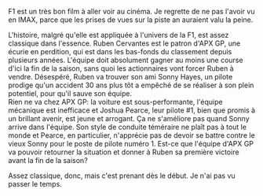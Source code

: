 F1 est un très bon film à aller voir au cinéma. Je regrette de ne pas l'avoir vu en IMAX, parce que les prises de vues sur la piste an auraient valu la peine.

L'histoire, malgré qu'elle est appliquée à l'univers de la F1, est assez classique dans l'essence. Ruben Cervantes est le patron d'APX GP, une écurie en perdition, qui est dans les bas-fonds du classement depuis plusieurs années. L'équipe doit absolument gagner au moins une course d'ici la fin de la saison, sans quoi les actionnaires vont forcer Ruben à vendre. Désespéré, Ruben va trouver son ami Sonny Hayes, un pilote prodige qu'un accident 30 ans plus tôt a empêché de se réaliser à son plein potentiel, pour qu'il sauve son équipe.  
Rien ne va chez APX GP: la voiture est sous-performante, l'équipe mécanique est inefficace et Joshua Pearce, leur pilote #1, bien que promis à un brillant avenir, est jeune et arrogant. Ça ne s'améliore pas quand Sonny arrive dans l'équipe. Son style de conduite téméraire ne plaît pas à tout le monde et Pearce, en particulier, n'apprécie pas de devoir se battre contre le vieux Sonny pour le poste de pilote numéro 1. Est-ce que l'équipe d'APX GP va pouvoir retourner la situation et donner à Ruben sa première victoire avant la fin de la saison?

Assez classique, donc, mais c'est prenant dès le début. Je n'ai pas vu passer le temps.
